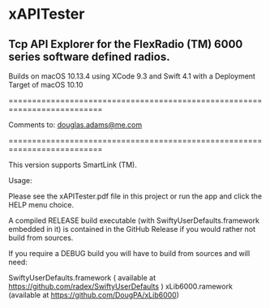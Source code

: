 # xAPITester
## Tcp API Explorer for the FlexRadio (TM) 6000 series software defined radios.

Builds on macOS 10.13.4 using XCode 9.3 and Swift 4.1 with a Deployment
Target of macOS 10.10

==========================================================================

Comments to: douglas.adams@me.com

==========================================================================

This version supports SmartLink (TM).


Usage:

Please see the xAPITester.pdf file in this project or run the app and click
the HELP menu choice.

A compiled RELEASE build executable (with SwiftyUserDefaults.framework embedded in it)
is contained in the GitHub Release if you would rather not build from sources.

If you require a DEBUG build you will have to build from sources and will need:

SwiftyUserDefaults.framework ( available at https://github.com/radex/SwiftyUserDefaults )
xLib6000.ramework (available at https://github.com/DougPA/xLib6000)


